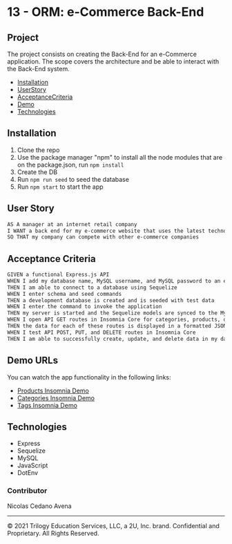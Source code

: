 # 13 - ORM: e-Commerce Back-End 

## Project

The project consists on creating the Back-End for an e-Commerce application. 
The scope covers the architecture and be able to interact with the Back-End system. 


- [Installation](#Installation)
- [UserStory](#UserStory)
- [AcceptanceCriteria](#AcceptanceCriteria)
- [Demo](#Demo)
- [Technologies](#Technologies)




## Installation  

1. Clone the repo  
2. Use the package manager "npm" to install all the node modules that are on the package.json, run `npm install`
3. Create the DB
4. Run `npm run seed` to seed the database
5. Run `npm start` to start the app


## User Story

```md
AS A manager at an internet retail company
I WANT a back end for my e-commerce website that uses the latest technologies
SO THAT my company can compete with other e-commerce companies
```


## Acceptance Criteria

```md
GIVEN a functional Express.js API
WHEN I add my database name, MySQL username, and MySQL password to an environment variable file
THEN I am able to connect to a database using Sequelize
WHEN I enter schema and seed commands
THEN a development database is created and is seeded with test data
WHEN I enter the command to invoke the application
THEN my server is started and the Sequelize models are synced to the MySQL database
WHEN I open API GET routes in Insomnia Core for categories, products, or tags
THEN the data for each of these routes is displayed in a formatted JSON
WHEN I test API POST, PUT, and DELETE routes in Insomnia Core
THEN I am able to successfully create, update, and delete data in my database
```




## Demo URLs 


You can watch the app functionality in the following links:  
- <a href="https://drive.google.com/file/d/1hAZTjxZxFGTTea_mXW4IzR-72Ae5uGYi/view?usp=sharing" target="_blank">Products Insomnia Demo </a>
- <a href="https://drive.google.com/file/d/1DErOXrtmsmetnOA877JNAz5jiQgNG2Zk/view?usp=sharing" target="_blank">Categories Insomnia Demo </a>
- <a href="https://drive.google.com/file/d/1yvZHrGEwUgCwNJFUAd4sfDr0900WA0xh/view?usp=sharing" target="_blank">Tags Insomnia Demo</a>




## Technologies

- Express
- Sequelize
- MySQL
- JavaScript
- DotEnv




### Contributor


Nicolas Cedano Avena
- - -
© 2021 Trilogy Education Services, LLC, a 2U, Inc. brand. Confidential and Proprietary. All Rights Reserved.
